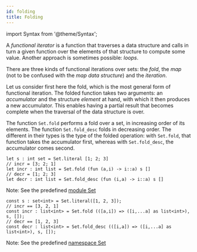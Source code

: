 ```yaml
---
id: folding
title: Folding
---
```


import Syntax from '@theme/Syntax';

A *functional iterator* is a function that traverses a data structure
and calls in turn a given function over the elements of that structure
to compute some value. Another approach is sometimes possible:
*loops*.

There are three kinds of functional iterations over sets: the *fold*,
the *map* (not to be confused with the *map data structure*) and the
*iteration*.

Let us consider first here the fold, which is the most general form of
functional iteration. The folded function takes two arguments: an
*accumulator* and the structure *element* at hand, with which it then
produces a new accumulator. This enables having a partial result that
becomes complete when the traversal of the data structure is over.

The function `Set.fold` performs a fold over a set, in increasing
order of its elements. The function `Set.fold_desc` folds in
decreasing order. The different in their types is the type of the
folded operation: with `Set.fold`, that function takes the accumulator
first, whereas with `Set.fold_desc`, the accumulator comes second.

<Syntax syntax="cameligo">

```cameligo group=set_folding
let s : int set = Set.literal [1; 2; 3]
// incr = [3; 2; 1]
let incr : int list = Set.fold (fun (a,i) -> i::a) s []
// decr = [1; 2; 3]
let decr : int list = Set.fold_desc (fun (i,a) -> i::a) s []
```

Note: See the predefined
[module Set](../reference/set-reference/?lang=cameligo)

</Syntax>

<Syntax syntax="jsligo">

```jsligo group=set_folding
const s : set<int> = Set.literal([1, 2, 3]);
// incr == [3, 2, 1]
const incr : list<int> = Set.fold (([a,i]) => ([i,...a] as list<int>), s, []);
// decr == [1, 2, 3]
const decr : list<int> = Set.fold_desc (([i,a]) => ([i,...a] as list<int>), s, []);
```

Note: See the predefined
[namespace Set](../reference/set-reference/?lang=jsligo)

</Syntax>

